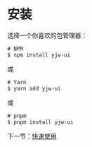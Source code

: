 # 安装

选择一个你喜欢的包管理器：

```shell
# NPM
$ npm install yjw-ui
```

或

```shell
# Yarn
$ yarn add yjw-ui
```

或

```shell
# pnpm
$ pnpm install yjw-ui
```

下一节：[快速使用](#/doc/get-started)
